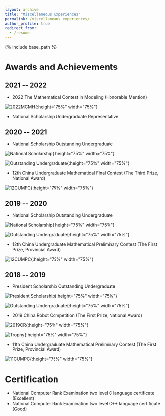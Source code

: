 ```yaml
---
layout: archive
title: "Miscellaneous Experiences"
permalink: /miscellaneous experiences/
author_profile: true
redirect_from:
  - /resume
---
```


{% include base_path %}


Awards and Achievements
======

2021 -- 2022
---
* 2022 The Mathematical Contest in Modeling (Honorable Mention)

![2022MCMH](../images/2022MCMH.jpg "2022MCMH"){:height="75%" width="75%"}

* National Scholarship Undergraduate Representative

2020 -- 2021
---
* National Scholarship Outstanding Undergraduate

![National Scholarship](../images/NationalScholarship2.jpg "National Scholarship"){:height="75%" width="75%"}

![Outstanding Undergraduate](../images/OutstandingUndergraduate3.jpg "Outstanding Undergraduate"){:height="75%" width="75%"}

* 12th China Undergraduate Mathematical Final Contest (The Third Prize, National Award)

![12CUMFC](../images/12CUMFC.jpg "12CUMFC"){:height="75%" width="75%"}

2019 -- 2020
---
* National Scholarship Outstanding Undergraduate

![National Scholarship](../images/NationalScholarship1.jpg "National Scholarship"){:height="75%" width="75%"}

![Outstanding Undergraduate](../images/OutstandingUndergraduate2.jpg "Outstanding Undergraduate"){:height="75%" width="75%"}

* 12th China Undergraduate Mathematical Preliminary Contest (The First Prize, Provincial Award)

![12CUMPC](../images/12CUMPC.jpg "12CUMPC"){:height="75%" width="75%"}

2018 -- 2019
---
* President Scholarship Outstanding Undergraduate

![President Scholarship](../images/PresidentScholarship.jpg "President Scholarship"){:height="75%" width="75%"}

![Outstanding Undergraduate](../images/OutstandingUndergraduate1.jpg "Outstanding Undergraduate"){:height="75%" width="75%"}

* 2019 China Robot Competition (The First Prize, National Award)

![2019CR](../images/2019CRC.jpg "2019CRC"){:height="75%" width="75%"}

![Trophy](../images/Trophy.png "Trophy"){:height="75%" width="75%"}

* 11th China Undergraduate Mathematical Preliminary Contest (The First Prize, Provincial Award)

![11CUMPC](../images/11CUMPC.jpg "11CUMPC"){:height="75%" width="75%"}

Certification
======
* National Computer Rank Examination two level C language certificate (Excellent)
* National Computer Rank Examination two level C++ language certificate (Good)
